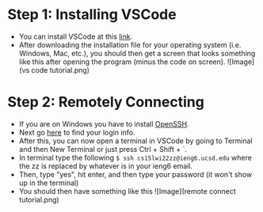 # Step 1: Installing VSCode
- You can install VSCode at this [link](https://code.visualstudio.com/).
- After downloading the installation file for your operating system (i.e. Windows, Mac, etc.), you should then get a screen that looks something like this after opening the program (minus the code on screen).
![Image](vs code tutorial.png)
# Step 2: Remotely Connecting
- If you are on Windows you have to install [OpenSSH](https://docs.microsoft.com/en-us/windows-server/administration/openssh/openssh_install_firstuse).
- Next go [here](https://sdacs.ucsd.edu/~icc/index.php) to find your login info.
- After this, you can now open a terminal in VSCode by going to Terminal and then New Terminal or just press Ctrl + Shift + `.
- In terminal type the following `$ ssh cs15lwi22zz@ieng6.ucsd.edu` where the zz is replaced by whatever is in your ieng6 email.
- Then, type "yes", hit enter, and then type your password (it won't show up in the terminal)
- You should then have something like this
![Image](remote connect tutorial.png)
